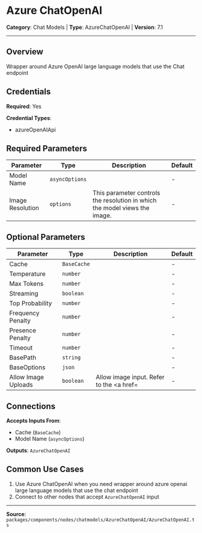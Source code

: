 # Azure ChatOpenAI

**Category**: Chat Models | **Type**: AzureChatOpenAI | **Version**: 7.1

---

## Overview

Wrapper around Azure OpenAI large language models that use the Chat endpoint

## Credentials

**Required**: Yes

**Credential Types**:
- azureOpenAIApi

## Required Parameters

| Parameter | Type | Description | Default |
|-----------|------|-------------|---------|
| Model Name | `asyncOptions` |  | - |
| Image Resolution | `options` | This parameter controls the resolution in which the model views the image. | - |

## Optional Parameters

| Parameter | Type | Description | Default |
|-----------|------|-------------|---------|
| Cache | `BaseCache` |  | - |
| Temperature | `number` |  | - |
| Max Tokens | `number` |  | - |
| Streaming | `boolean` |  | - |
| Top Probability | `number` |  | - |
| Frequency Penalty | `number` |  | - |
| Presence Penalty | `number` |  | - |
| Timeout | `number` |  | - |
| BasePath | `string` |  | - |
| BaseOptions | `json` |  | - |
| Allow Image Uploads | `boolean` | Allow image input. Refer to the <a href= | - |

## Connections

**Accepts Inputs From**:
- Cache (`BaseCache`)
- Model Name (`asyncOptions`)

**Outputs**: `AzureChatOpenAI`

## Common Use Cases

1. Use Azure ChatOpenAI when you need wrapper around azure openai large language models that use the chat endpoint
2. Connect to other nodes that accept `AzureChatOpenAI` input

---

**Source**: `packages/components/nodes/chatmodels/AzureChatOpenAI/AzureChatOpenAI.ts`